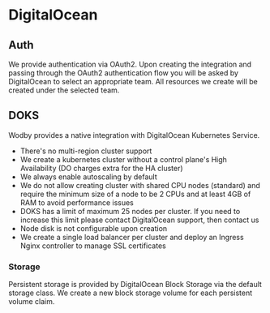 # DigitalOcean

## Auth

We provide authentication via OAuth2. Upon creating the integration and passing through the OAuth2 authentication flow you will be asked by DigitalOcean to select an appropriate team. All resources we create will be created under the selected team.

## DOKS

Wodby provides a native integration with DigitalOcean Kubernetes Service. 

- There's no multi-region cluster support
- We create a kubernetes cluster without a control plane's High Availability (DO charges extra for the HA cluster)
- We always enable autoscaling by default
- We do not allow creating cluster with shared CPU nodes (standard) and require the minimum size of a node to be 2 CPUs and at least 4GB of RAM to avoid performance issues
- DOKS has a limit of maximum 25 nodes per cluster. If you need to increase this limit please contact DigitalOcean support, then contact us
- Node disk is not configurable upon creation
- We create a single load balancer per cluster and deploy an Ingress Nginx controller to manage SSL certificates

### Storage

Persistent storage is provided by DigitalOcean Block Storage via the default storage class. We create a new block storage volume for each persistent volume claim. 
